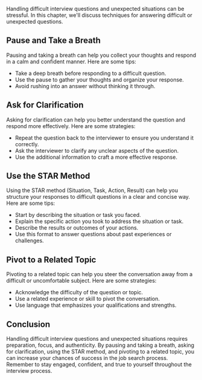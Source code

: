 
Handling difficult interview questions and unexpected situations can be stressful. In this chapter, we'll discuss techniques for answering difficult or unexpected questions.

Pause and Take a Breath
-----------------------

Pausing and taking a breath can help you collect your thoughts and respond in a calm and confident manner. Here are some tips:

* Take a deep breath before responding to a difficult question.
* Use the pause to gather your thoughts and organize your response.
* Avoid rushing into an answer without thinking it through.

Ask for Clarification
---------------------

Asking for clarification can help you better understand the question and respond more effectively. Here are some strategies:

* Repeat the question back to the interviewer to ensure you understand it correctly.
* Ask the interviewer to clarify any unclear aspects of the question.
* Use the additional information to craft a more effective response.

Use the STAR Method
-------------------

Using the STAR method (Situation, Task, Action, Result) can help you structure your responses to difficult questions in a clear and concise way. Here are some tips:

* Start by describing the situation or task you faced.
* Explain the specific action you took to address the situation or task.
* Describe the results or outcomes of your actions.
* Use this format to answer questions about past experiences or challenges.

Pivot to a Related Topic
------------------------

Pivoting to a related topic can help you steer the conversation away from a difficult or uncomfortable subject. Here are some strategies:

* Acknowledge the difficulty of the question or topic.
* Use a related experience or skill to pivot the conversation.
* Use language that emphasizes your qualifications and strengths.

Conclusion
----------

Handling difficult interview questions and unexpected situations requires preparation, focus, and authenticity. By pausing and taking a breath, asking for clarification, using the STAR method, and pivoting to a related topic, you can increase your chances of success in the job search process. Remember to stay engaged, confident, and true to yourself throughout the interview process.
